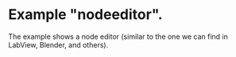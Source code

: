 # Example "nodeeditor".

The example shows a node editor (similar to the one we can find in LabView, Blender, 
and others).

